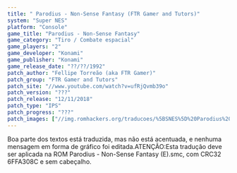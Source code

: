 ```yaml
---
title: " Parodius - Non-Sense Fantasy (FTR Gamer and Tutors)"
system: "Super NES"
platform: "Console"
game_title: "Parodius - Non-Sense Fantasy"
game_category: "Tiro / Combate espacial"
game_players: "2"
game_developer: "Konami"
game_publisher: "Konami"
game_release_date: "??/??/1992"
patch_author: "Fellipe Torreão (aka FTR Gamer)"
patch_group: "FTR Gamer and Tutors"
patch_site: "//www.youtube.com/watch?v=ufRjQvmb39o"
patch_version: "???"
patch_release: "12/11/2018"
patch_type: "IPS"
patch_progress: "???"
patch_images: ["//img.romhackers.org/traducoes/%5BSNES%5D%20Parodius%20-%20Non-Sense%20Fantasy%20-%20FTR%20Gamer%20-%201.png","//img.romhackers.org/traducoes/%5BSNES%5D%20Parodius%20-%20Non-Sense%20Fantasy%20-%20FTR%20Gamer%20-%202.png","//img.romhackers.org/traducoes/%5BSNES%5D%20Parodius%20-%20Non-Sense%20Fantasy%20-%20FTR%20Gamer%20-%203.png"]
---
```

Boa parte dos textos está traduzida, mas não está acentuada, e nenhuma mensagem em forma de gráfico foi editada.ATENÇÃO:Esta tradução deve ser aplicada na ROM Parodius - Non-Sense Fantasy (E).smc, com CRC32 6FFA308C e sem cabeçalho.